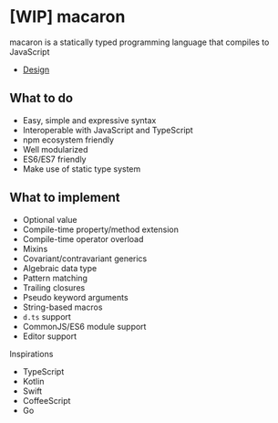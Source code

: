 [WIP] macaron
========

macaron is a statically typed programming language that compiles to JavaScript

* [Design](https://github.com/seanchas116/macaron/tree/master/design)

## What to do

* Easy, simple and expressive syntax
* Interoperable with JavaScript and TypeScript
* npm ecosystem friendly
* Well modularized
* ES6/ES7 friendly
* Make use of static type system

## What to implement

* Optional value
* Compile-time property/method extension
* Compile-time operator overload
* Mixins
* Covariant/contravariant generics
* Algebraic data type
* Pattern matching
* Trailing closures
* Pseudo keyword arguments
* String-based macros
* `d.ts` support
* CommonJS/ES6 module support
* Editor support

Inspirations

* TypeScript
* Kotlin
* Swift
* CoffeeScript
* Go
